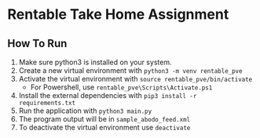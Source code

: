 # Rentable Take Home Assignment

## How To Run

1. Make sure python3 is installed on your system.
2. Create a new virtual environment with `python3 -m venv rentable_pve`
3. Activate the virtual environment with `source rentable_pve/bin/activate`
    - For Powershell, use `rentable_pve\Scripts\Activate.ps1`
4. Install the external dependencies with `pip3 install -r requirements.txt`
5. Run the application with `python3 main.py`
6. The program output will be in `sample_abodo_feed.xml`
7. To deactivate the virtual environment use `deactivate`